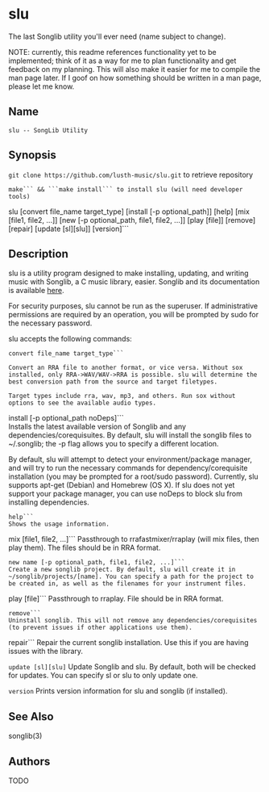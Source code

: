 # slu 
The last Songlib utility you'll ever need (name subject to change).

NOTE: currently, this readme references functionality yet to be implemented; think of it as a way for me to plan functionality and get feedback on my planning. This will also make it easier for me to compile the man page later. If I goof on how something should be written in a man page, please let me know.



## Name
	slu -- SongLib Utility 

## Synopsis
```git clone https://github.com/lusth-music/slu.git``` to retrieve repository
```
make``` && ```make install``` to install slu (will need developer tools)

```
slu [convert file_name target_type] [install [-p optional_path]] [help] [mix [file1, file2, ...]] [new [-p optional_path, file1, file2, ...]] [play [file]] [remove] [repair] [update [sl][slu]] [version]```

## Description
slu is a utility program designed to make installing, updating, and writing music with Songlib, a C music library, easier. Songlib and its documentation is available [here](http://www.songlib.cs.ua.edu).

For security purposes, slu cannot be run as the superuser. If administrative permissions are required by an operation, you will be prompted by sudo for the necessary password.

slu accepts the following commands:

```
convert file_name target_type```			

Convert an RRA file to another format, or vice versa. Without sox installed, only RRA->WAV/WAV->RRA is possible. slu will determine the best conversion path from the source and target filetypes.

Target types include rra, wav, mp3, and others. Run sox without options to see the available audio types.

```
install [-p optional_path noDeps]```		
Installs the latest available version of Songlib and any dependencies/corequisuites. By default, slu will install the songlib files to ~/.songlib; the -p flag allows you to specify a different location.	

By default, slu will attempt to detect your environment/package manager, and will try to run the necessary commands for dependency/corequisite installation (you may be prompted for a root/sudo password). Currently, slu supports apt-get (Debian) and Homebrew (OS X). If slu does not yet support your package manager, you can use noDeps to block slu from installing dependencies.

```
help```
Shows the usage information.

```
mix [file1, file2, ...]```
Passthrough to rrafastmixer/rraplay (will mix files, then play them). The files should be in RRA format.

```
new name [-p optional_path, file1, file2, ...]```
Create a new songlib project. By default, slu will create it in ~/songlib/projects/[name]. You can specify a path for the project to be created in, as well as the filenames for your instrument files.

```
play [file]```
Passthrough to rraplay. File should be in RRA format.

```
remove```
Uninstall songlib. This will not remove any dependencies/corequisites (to prevent issues if other applications use them).

```
repair```
Repair the current songlib installation. Use this if you are having issues with the library.

```update [sl][slu]```
Update Songlib and slu. By default, both will be checked for updates. You can specify sl or slu to only update one.

```version```
Prints version information for slu and songlib (if installed).

## See Also

songlib(3)

## Authors

TODO